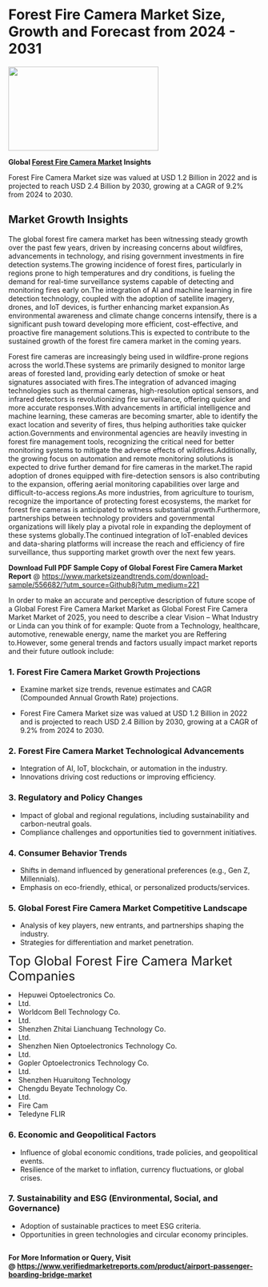 <H1>Forest Fire Camera Market Size, Growth and Forecast from 2024 - 2031</H1><img class="aligncenter size-medium wp-image-584254" src="https://thirdeyenews.in/wp-content/uploads/2024/09/Global-Market-Research-300x168.jpeg" alt="" width="300" height="168" /><p><strong>Global&nbsp;<a href="https://www.marketsizeandtrends.com/download-sample/556682/?utm_source=Github8j?utm_medium=221">Forest Fire Camera Market</a> Insights</strong></p><p>Forest Fire Camera Market size was valued at USD 1.2 Billion in 2022 and is projected to reach USD 2.4 Billion by 2030, growing at a CAGR of 9.2% from 2024 to 2030.</p><p><h2>Market Growth Insights</h2> <p>The global forest fire camera market has been witnessing steady growth over the past few years, driven by increasing concerns about wildfires, advancements in technology, and rising government investments in fire detection systems.The growing incidence of forest fires, particularly in regions prone to high temperatures and dry conditions, is fueling the demand for real-time surveillance systems capable of detecting and monitoring fires early on.The integration of AI and machine learning in fire detection technology, coupled with the adoption of satellite imagery, drones, and IoT devices, is further enhancing market expansion.As environmental awareness and climate change concerns intensify, there is a significant push toward developing more efficient, cost-effective, and proactive fire management solutions.This is expected to contribute to the sustained growth of the forest fire camera market in the coming years. </p> <p>Forest fire cameras are increasingly being used in wildfire-prone regions across the world.These systems are primarily designed to monitor large areas of forested land, providing early detection of smoke or heat signatures associated with fires.The integration of advanced imaging technologies such as thermal cameras, high-resolution optical sensors, and infrared detectors is revolutionizing fire surveillance, offering quicker and more accurate responses.With advancements in artificial intelligence and machine learning, these cameras are becoming smarter, able to identify the exact location and severity of fires, thus helping authorities take quicker action.Governments and environmental agencies are heavily investing in forest fire management tools, recognizing the critical need for better monitoring systems to mitigate the adverse effects of wildfires.Additionally, the growing focus on automation and remote monitoring solutions is expected to drive further demand for fire cameras in the market.The rapid adoption of drones equipped with fire-detection sensors is also contributing to the expansion, offering aerial monitoring capabilities over large and difficult-to-access regions.As more industries, from agriculture to tourism, recognize the importance of protecting forest ecosystems, the market for forest fire cameras is anticipated to witness substantial growth.Furthermore, partnerships between technology providers and governmental organizations will likely play a pivotal role in expanding the deployment of these systems globally.The continued integration of IoT-enabled devices and data-sharing platforms will increase the reach and efficiency of fire surveillance, thus supporting market growth over the next few years.</p><p><span class=""><strong>Download Full PDF Sample Copy of Global Forest Fire Camera Market Report</strong> @ <a href="https://www.marketsizeandtrends.com/download-sample/556682/?utm_source=Github8j?utm_medium=221" target="_blank">https://www.marketsizeandtrends.com/download-sample/556682/?utm_source=Github8j?utm_medium=221</a></span></p><p>In order to make an accurate and perceptive description of future scope of a Global&nbsp;Forest Fire Camera Market Market as Global&nbsp;Forest Fire Camera Market Market of 2025, you need to describe a clear Vision &ndash; What Industry or Linda can you think of for example: Quote from a Technology, healthcare, automotive, renewable energy, name the market you are Reffering to.However, some general trends and factors usually impact market reports and their future outlook include:</p><h3>1.&nbsp;<strong>Forest Fire Camera Market Growth Projections</strong></h3><ul><li>Examine market size trends, revenue estimates and CAGR (Compounded Annual Growth Rate) projections.</li><li><p>Forest Fire Camera Market size was valued at USD 1.2 Billion in 2022 and is projected to reach USD 2.4 Billion by 2030, growing at a CAGR of 9.2% from 2024 to 2030.</p></li></ul><h3>2.&nbsp;<strong>Forest Fire Camera Market Technological Advancements</strong></h3><ul><li>Integration of AI, IoT, blockchain, or automation in the industry.</li><li>Innovations driving cost reductions or improving efficiency.</li></ul><h3>3.&nbsp;<strong>Regulatory and Policy Changes</strong></h3><ul><li>Impact of global and regional regulations, including sustainability and carbon-neutral goals.</li><li>Compliance challenges and opportunities tied to government initiatives.</li></ul><h3>4.&nbsp;<strong>Consumer Behavior Trends</strong></h3><ul><li>Shifts in demand influenced by generational preferences (e.g., Gen Z, Millennials).</li><li>Emphasis on eco-friendly, ethical, or personalized products/services.</li></ul><h3>5.&nbsp;<strong>Global Forest Fire Camera Market Competitive Landscape</strong></h3><ul><li>Analysis of key players, new entrants, and partnerships shaping the industry.</li><li>Strategies for differentiation and market penetration.</li></ul><p data-pm-slice="1 1 []"><span style="color: inherit; font-family: inherit; font-size: 25px;">Top Global Forest Fire Camera Market Companies</span></p><div class="" data-test-id=""><p><li>Hepuwei Optoelectronics Co.</li><li> Ltd.</li><li> Worldcom Bell Technology Co.</li><li> Ltd.</li><li> Shenzhen Zhitai Lianchuang Technology Co.</li><li> Ltd.</li><li> Shenzhen Nien Optoelectronics Technology Co.</li><li> Ltd.</li><li> Gopler Optoelectronics Technology Co.</li><li> Ltd.</li><li> Shenzhen Huaruitong Technology</li><li> Chengdu Beyate Technology Co.</li><li> Ltd.</li><li> Fire Cam</li><li> Teledyne FLIR</li></p></div><h3>6.&nbsp;<strong>Economic and Geopolitical Factors</strong></h3><ul><li>Influence of global economic conditions, trade policies, and geopolitical events.</li><li>Resilience of the market to inflation, currency fluctuations, or global crises.</li></ul><h3>7.&nbsp;<strong>Sustainability and ESG (Environmental, Social, and Governance)</strong></h3><ul><li>Adoption of sustainable practices to meet ESG criteria.</li><li>Opportunities in green technologies and circular economy principles.</li></ul><h2><strong style="font-size: 14px;">For More Information or Query, Visit @&nbsp;</strong><a style="background-color: #ffffff; font-size: 14px;" href="https://www.marketsizeandtrends.com/report/forest-fire-camera-market/" target="_blank">https://www.verifiedmarketreports.com/product/airport-passenger-boarding-bridge-market</a></h2>